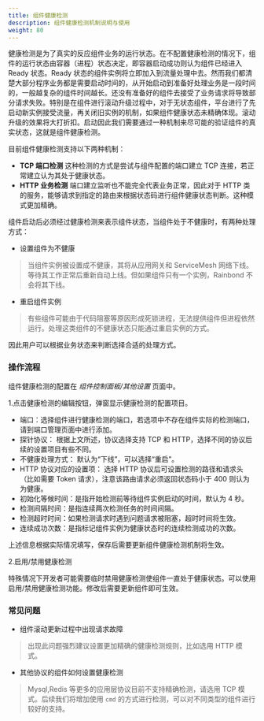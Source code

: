 ```yaml
---
title: 组件健康检测
description: 组件健康检测机制说明与使用
weight: 80
---
```


健康检测是为了真实的反应组件业务的运行状态。在不配置健康检测的情况下，组件的运行状态由容器（进程）状态决定，即容器启动成功则认为组件已经进入 Ready 状态。Ready 状态的组件实例将立即加入到流量处理中去。然而我们都清楚大部分程序业务都是需要启动时间的，从开始启动到准备好处理业务是一段时间的，一般越复杂的组件时间越长。还没有准备好的组件去接受了业务请求将导致部分请求失败。特别是在组件进行滚动升级过程中，对于无状态组件，平台进行了先启动新实例接受流量，再关闭旧实例的机制，如果组件健康状态未精确体现。滚动升级的效果将大打折扣。启动因此我们需要通过一种机制来尽可能的验证组件的真实状态，这就是组件健康检测。

目前组件健康检测支持以下两种机制：

- **TCP 端口检测** 这种检测的方式是尝试与组件配置的端口建立 TCP 连接，若正常建立认为其处于健康状态。
- **HTTP 业务检测** 端口建立监听也不能完全代表业务正常，因此对于 HTTP 类的服务，能够请求到指定的路由来根据状态码进行组件健康状态判断。这种模式更加精确。

组件启动后必须经过健康检测来表示组件状态，当组件处于不健康时，有两种处理方式：

- 设置组件为不健康

> 当组件实例被设置成不健康，其将从应用网关和 ServiceMesh 网络下线。等待其工作正常后重新自动上线。但如果组件只有一个实例，Rainbond 不会将其下线。

- 重启组件实例

> 有些组件可能由于代码阻塞等原因形成死锁进程，无法提供组件但进程依然运行。处理这类组件的不健康状态只能通过重启实例的方式。

因此用户可以根据业务状态来判断选择合适的处理方式。

### 操作流程

组件健康检测的配置在 _组件控制面板/其他设置_ 页面中。

1.点击健康检测的编辑按钮，弹窗显示健康检测的配置项目。

- 端口：选择组件进行健康检测的端口，若选项中不存在组件实际的检测端口，请到端口管理页面中进行添加。
- 探针协议： 根据上文所述，协议选择支持 TCP 和 HTTP，选择不同的协议后续的设置项目有些不同。
- 不健康处理方式： 默认为“下线”，可以选择“重启”。
- HTTP 协议对应的设置项： 选择 HTTP 协议后可设置检测的路径和请求头（比如需要 Token 请求），注意该路由请求必须返回状态码小于 400 则认为为健康。
- 初始化等候时间：是指开始检测前等待组件实例启动的时间，默认为 4 秒。
- 检测间隔时间：是指连续两次检测任务的时间间隔。
- 检测超时时间：如果检测请求时遇到问题请求被阻塞，超时时间将生效。
- 连续成功次数：是指标记组件实例为健康状态时的连续检测成功的次数。

上述信息根据实际情况填写，保存后需要更新组件健康检测机制将生效。

2.启用/禁用健康检测

特殊情况下开发者可能需要临时禁用健康检测使组件一直处于健康状态。可以使用启用/禁用健康检测功能。修改后需要更新组件即可生效。

### 常见问题

- 组件滚动更新过程中出现请求故障

> 出现此问题强烈建议设置更加精确的健康检测规则，比如选用 HTTP 模式。

- 其他协议的组件如何设置健康检测

> Mysql,Redis 等更多的应用层协议目前不支持精确检测，请选用 TCP 模式。后续我们将增加使用 `cmd` 的方式进行检测，可以对不同类型的组件进行较好的支持。
